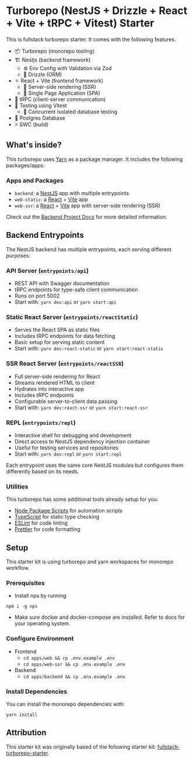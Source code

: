 # Turborepo (NestJS + Drizzle + React + Vite + tRPC + Vitest) Starter

This is fullstack turborepo starter. It comes with the following features.

- 📦 Turborepo (monorepo tooling)
- 🏗️ Nestjs (backend framework)
  - ⚙️ Env Config with Validation via Zod
  - 💾 Drizzle (ORM)
- ⚛️ React + Vite (frontend framework)
  - 🔄 Server-side rendering (SSR)
  - 📄 Single Page Application (SPA)
- 🔌 tRPC (client-server communication)
- 🧪 Testing using Vitest
  - 🎯 Concurrent isolated database testing 
- 🐘 Postgres Database
- ⚡ SWC (build)


## What's inside?

This turborepo uses [Yarn](https://classic.yarnpkg.com/lang/en/) as a package manager. It includes the following packages/apps:

### Apps and Packages

- `backend`: a [NestJS](https://nestjs.com/) app with multiple entrypoints
- `web-static`: a [React](https://reactjs.org) + [Vite](https://vitejs.dev) app
- `web-ssr`: a [React](https://reactjs.org) + [Vite](https://vitejs.dev) app with server-side rendering (SSR)

Check out the [Backend Project Docs](apps/backend/README.md) for more detailed information.

## Backend Entrypoints

The NestJS backend has multiple entrypoints, each serving different purposes:

### API Server (`entrypoints/api`)
- REST API with Swagger documentation
- tRPC endpoints for type-safe client communication
- Runs on port 5002
- Start with: `yarn dev:api` or `yarn start:api`

### Static React Server (`entrypoints/reactStatic`)
- Serves the React SPA as static files
- Includes tRPC endpoints for data fetching
- Basic setup for serving static content
- Start with: `yarn dev:react-static` or `yarn start:react-static`

### SSR React Server (`entrypoints/reactSSR`)
- Full server-side rendering for React
- Streams rendered HTML to client
- Hydrates into interactive app
- Includes tRPC endpoints
- Configurable server-to-client data passing
- Start with: `yarn dev:react-ssr` or `yarn start:react-ssr`

### REPL (`entrypoints/repl`)
- Interactive shell for debugging and development
- Direct access to NestJS dependency injection container
- Useful for testing services and repositories
- Start with: `yarn dev:repl` or `yarn start:repl`

Each entrypoint uses the same core NestJS modules but configures them differently based on its needs.


### Utilities

This turborepo has some additional tools already setup for you:

- [Node Package Scripts](https://github.com/sezna/nps#readme) for automation scripts
- [TypeScript](https://www.typescriptlang.org/) for static type checking
- [ESLint](https://eslint.org/) for code linting
- [Prettier](https://prettier.io) for code formatting

## Setup

This starter kit is using turborepo and yarn workspaces for monorepo workflow.

### Prerequisites

- Install nps by running

```
npm i -g nps
```

- Make sure docker and docker-compose are
  installed. Refer to docs for your operating system.

### Configure Environment

- Frontend
  - `cd apps/web && cp .env.example .env`
  - `cd apps/web-ssr && cp .env.example .env`
- Backend
  - `cd apps/backend && cp .env.example .env`

### Install Dependencies

You can install the monorepo dependencies with:
```
yarn install
```


## Attribution

This starter kit was originally based of the following starter kit: [fullstack-turborepo-starter](https://github.com/ejazahm3d/fullstack-turborepo-starter).
